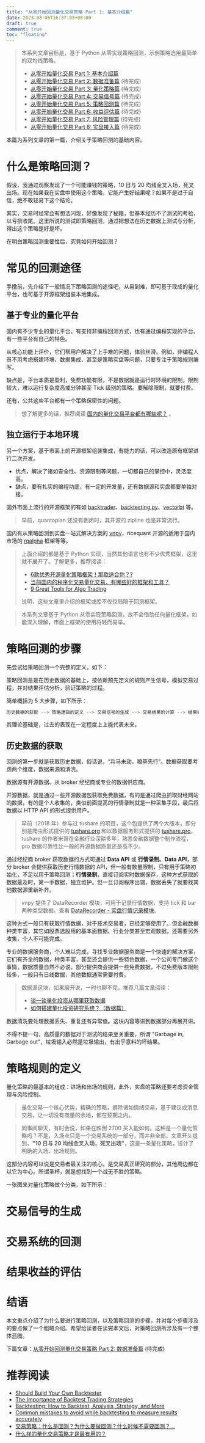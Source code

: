 ```yaml
---
title: "从零开始回测量化交易策略 Part 1: 基本介绍篇"
date: 2023-08-06T16:37:03+08:00
draft: true
comment: true
toc: "floating"
---
```


> 本系列文章目标是，基于 Python 从零实现策略回测，示例策略选用最简单的双均线策略。
>
> - [从零开始量化交易 Part 1: 基本介绍篇](../2023-08-06-algo-trading-from-scratch-introduction)
> - [从零开始量化交易 Part 2: 数据准备篇](../2023-08-12-algo-trading-from-scratch-fetching-data) (待完成)
> - [从零开始量化交易 Part 3: 量化策略篇](../2023-08-16-algo-trading-from-scratch-strategy-rules) (待完成)
> - [从零开始量化交易 Part 4: 交易信号篇](../2023-08-06-algo-trading-from-scratch-strategy-signals) (待完成)
> - [从零开始量化交易 Part 5: 策略回测篇](../2023-08-06-algo-trading-from-scratch-backtesting-strategy) (待完成)
> - [从零开始量化交易 Part 6: 收益评估篇](../2023-08-06-algo-trading-from-scratch-evaulating-returns) (待完成)
> - [从零开始量化交易 Part 7: 风险管理篇](../2023-08-06-algo-trading-from-scratch-risk-management) (待完成)
> - [从零开始量化交易 Part 8: 实盘接入篇](../2023-08-06-algo-trading-from-scratch-live-trading) (待完成)

本篇为系列文章的第一篇，介绍关于策略回测的基础内容。

# 什么是策略回测？

假设，我通过观察发现了一个可能赚钱的策略，10 日与 20 均线金叉入场，死叉出场。现在如果我在实盘中使用这个策略，它能产生好结果呢？如果不是过于自信，绝不敢轻易下这个结论。

其实，交易时经常会有想法闪现，好像发现了秘籍，但基本经历不了测试的考验，以亏损收尾。这里所说的测试即策略回测，通过把想法在历史数据上测试与分析，得出这个策略是好是坏。

在明白策略回测重要性后，究竟如何开始回测？

# 常见的回测途径

手撸前，先介绍下一般情况下策略回测的途径吧，从易到难，即可基于现成的量化平台，也可基于开源框架组装本地集成。

## 基于专业的量化平台

国内有不少专业的量化平台，有支持非编程回测方式，也有通过编程实现的平台。有一些平台有自己的特色。

从核心功能上评价，它们帮用户解决了上手难的问题，体验丝滑。例如，非编程人员不用考虑搭建环境、数据集成、甚至是策略实盘等问题，只要专注于策略规则编写。

缺点是，平台本质是盈利，免费功能有限，不是数据就是运行时环境的限制，限制较大，难以运行复杂度高或分钟甚至 Tick 级别的策略。要解除限制，就要付费。

还有，公共这些平台都有一个策略保密性的问题。

> 想了解更多的话，推荐阅读 [国内的量化交易平台都有哪些呢？](https://zhuanlan.zhihu.com/p/346393703) 。

## 独立运行于本地环境

另一个方案，基于市面上的开源框架组装集成，有能力的话，可以改造原有框架进行二次开发。

- 优点，解决了诸如安全性、资源限制等问题，一切都自己的掌控中，灵活度高。
- 缺点，要有扎实的编程功底，有一定的开发量，还有数据源和实盘都要单独对接。

国外市面上流行的开源框架的有如 [backtrader](https://www.backtrader.com/)、[backtesting.py](https://kernc.github.io/backtesting.py/)、[vectorbt](https://vectorbt.dev/) 等。

> 早前，quantopian 还没有倒闭时，其开源的 zipline 也是非常流行。

国内有从策略回测到实盘一站式解决方案的 [vnpy](https://www.vnpy.com)，ricequant 开源的适用于国内市场的 [rqalpha](https://github.com/ricequant/rqalpha) 框架等等。

> 上面介绍的都是基于 Python 实现，当然其他语言也有不少优秀框架，这里就不展开了。了解更多，推荐阅读：
> 
> - [6款优秀开源量化策略框架！那款适合你？?](https://zhuanlan.zhihu.com/p/81007132)
> - [当前国内的程序化交易量化交易，有哪些好的框架和工具？](https://www.zhihu.com/question/265096151/answer/2231082866) 
> - [9 Great Tools for Algo Trading](https://hackernoon.com/9-great-tools-for-algo-trading-e0938a6856cd)
> 
> 说明，这些文章里介绍的框架或库不仅仅局限于回测框架。

> 本系列文章基于 Python 从零实现策略回测，故不会借助任何量化框架。如能深入理解，市面上框架的使用将轻而易举。

# 策略回测的步骤

先尝试给策略回测一个完整的定义，如下：

策略回测是是在历史数据的基础上，按依赖预先定义的规则产生信号，模拟交易过程，并对结果评估分析，验证策略的过程。


简单概括为 5 大步骤，如下所示：

```bash
历史数据的获取 --> 策略逻辑的定义 --> 交易信号的生成 --> 交易结果的计算 --> 结果表现的评估
```

其理论基础是，过去的表现在一定程度上上能代表未来。

## 历史数据的获取

回测的第一步就是获取历史数据，俗话说，“兵马未动，粮草先行”。数据获取要考虑两个维度，数据来源和清洗。

数据源有开源数据、从 broker 经纪商或专业的数据供应商。

开源数据，就是通过一些开源数据包获取免费数据，有的是通过爬虫抓取财经网站的数据，有的是个人收集的，类似前面提高的行情录制就是一种采集手段，最后将数据以 HTTP API 的形式提供用户。

> 早前（2018 年）参与过 tushare 的项目，这个包提供了两个大版本，即分别是爬虫形式提供的 [tushare.org](http://tushare.org) 和以数据服务形式提供的 [tushare.pro](https://tushare.pro)，tushare 的作者米哥在金融行业深耕多年，熟悉金融数据整个制作流程，pro 数据可靠性比一般的开源数据质量还是高不少。

通过经纪商 broker 获取数据的方式可通过 **Data API** 或 **行情录制**。**Data API**，部分 broker 会提供获取历史行情数据的 API，但一般有数量限制，只有用于策略初始化，不足以用于策略回测；**行情录制**，直接订阅实时数据保存，这种方式获取的数据最及时，第一手数据，独立维护。但一旦订阅程序出错，数据丢失了就要找其他数据源重新补齐。

> vnpy 提供了 DataRecorder 模块，可用于记录行情数据，支持 tick 和 bar 两种类型数据。查看 [DataRecorder - 实盘行情记录模块](https://www.vnpy.com/docs/cn/data_recorder.html)。

这种方式一般只有获取行情数据，对于技术交易者，已经足够使用了。但金融数据种类丰富，其它如股票选股用的基本面数据、行业分类甚至宏观数据，还需要另外收集，个人不可能完成。

专业的数据服务商，个人难以完成，寻找专业数据服务商是一个快速的解决方案，它们有齐全的数据，种类丰富，甚至还会提供一些特色数据，一个公司专门做这个事情，数据质量自然不必说，部分提供商会提供一些免费数据，不过免费版本限制较多，一般只有日线数据，其他数据通常需要付费。

> 数据源这块，如果展开说，一时也聊不完，推荐几篇文章阅读：
> 
> - [谈一谈量化投资从哪里获取数据](https://zhuanlan.zhihu.com/p/219931158)
> - [如何搭建量化投资研究系统？（数据篇）](https://bigquant.com/wiki/doc/5aac5l2v5pct5bu66yep5yyw5oqv6lwe56cu56m257o757uf77yf77yi5pww5o2u56h77yj-KMtY5btgiN)

数据清洗要处理数据丢失、重复还有异常值。这块内容等讲到数据部分再展开讲。

不得不提一句，高质量的数据对于测试的结果至关重要，所谓 "Garbage in, Garbage out"，垃圾输入必然是垃圾输出，有出乎意料的坏结果。

# 策略规则的定义

量化策略的最基本的组成：进场和出场的规则，此外，实盘的策略还要考虑资金管理与风险控制。

> 量化交易一个核心优势，精确的策略，摒除诸如情绪交易，基于建议或消息交易，让一切没有商量的余地，都在预期之内。

> 同事间聊天，有时会说，如果在跌倒 2700 买入能如何。这种是一个量化策略吗？不是，入场点只是一个交易系统的一部分，而并非全部。文章开头提到，**"10 日与 20 均线金叉入场，死叉出场"**，这是一条量化策略，设计了明确的入场、出场规则。

这部分内容可以说是交易者最关注的核心，是交易真正研究的部分，其他周边都在以它为中心。所谓圣杯，就是想找到一个战无不胜的策略。

一张图来对量化策略做个分类，如下所示：



# 交易信号的生成

# 交易系统的回测

# 结果收益的评估

# 结语

本文重点介绍了为什么要进行策略回测，以及策略回测的步骤，并对每个步骤涉及的要点做了一个粗略介绍。希望给读者在读完本文后，对策略回测所涉及有一个整体蓝图。


下篇文章：[从零开始回测量化交易策略 Part 2: 数据准备篇](../2023-08-12-algo-trading-from-scratch-fetching-data) (待完成)

# 推荐阅读

- [Should Build Your Own Backtester](https://www.quantstart.com/articles/Should-You-Build-Your-Own-Backtester/)
- [The Importance of Backtest Trading Strategies](https://www.investopedia.com/articles/trading/05/030205.asp)
- [Backtesting: How to Backtest, Analysis, Strategy, and More](https://blog.quantinsti.com/backtesting/)
- [Common mistakes to avoid while backtesting to measure results accurately](https://blog.quantinsti.com/common-mistakes-backtesting/)
- [交易策略：什么是回测？为什么要做回测？什么时候不需要回测？...](https://zhuanlan.zhihu.com/p/75909636)
- [什么样的量化交易策略才是最有用的？](https://blog.csdn.net/weixin_42219751/article/details/98177036)

